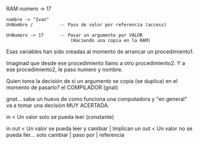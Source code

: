 RAM
    numero -> 17 
    
    nombre -> "Ivan"
    UnNombre /          -- Paso de valor por referencia (access)
    
    UnNumero -> 17      -- Pasar un argumento por VALOR 
                            (Haciendo una copia en la RAM)
    
Esas variables han sido creadas al momento de arrancar un procedimiento1.

Imaginad que desde ese procedimiento llamo a otro procedimiento2.
Y a ese procedimiento2, le paso numero y nombre.

Quien toma la decisión de si un argumento se copia (se duplica) 
en el momento de pasarlo? el COMPILADOR (gnat)

gnat... sabe un huevo de como funciona una computadora
        y "en general" va a tomar una decisión MUY ACERTADA.
        
in      < Un valor solo se pueda leer (constante)

in out  < Un valor se pueda leer y cambiar          | Implican un 
out     < Un valor no se pueda ller... solo cambiar | paso por 
                                                    | referencia
